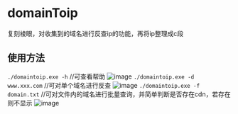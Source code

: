 # domainToip
复刻棱眼，对收集到的域名进行反查ip的功能，再将ip整理成c段


## 使用方法
`./domaintoip.exe -h` //可查看帮助
![image](https://github.com/lvshu811/domainToip/assets/82709360/9e0ec581-263d-4775-9133-a6cc76d58c2f)
`./domaintoip.exe -d www.xxx.com` //可对单个域名进行反查
![image](https://github.com/lvshu811/domainToip/assets/82709360/c8134de6-d813-46b7-95dd-8aee9246ee72)
`./domaintoip.exe -f domain.txt` //可对文件内的域名进行批量查询，并简单判断是否存在cdn，若存在则不显示
![image](https://github.com/lvshu811/domainToip/assets/82709360/fc2e0a1c-ef35-48b8-8fc3-45027283f187)
